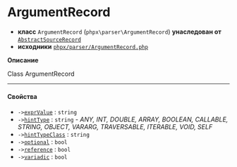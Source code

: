 # ArgumentRecord

- **класс** `ArgumentRecord` (`phpx\parser\ArgumentRecord`) **унаследован от** [`AbstractSourceRecord`](https://github.com/jphp-compiler/jphp/blob/master/exts/jphp-parser-ext/api-docs/classes/phpx/parser/AbstractSourceRecord.ru.md)
- **исходники** [`phpx/parser/ArgumentRecord.php`](./src/main/resources/JPHP-INF/sdk/phpx/parser/ArgumentRecord.php)

**Описание**

Class ArgumentRecord

---

#### Свойства

- `->`[`exprValue`](#prop-exprvalue) : `string`
- `->`[`hintType`](#prop-hinttype) : `string` - _ANY, INT, DOUBLE, ARRAY, BOOLEAN, CALLABLE, STRING, OBJECT, VARARG, TRAVERSABLE, ITERABLE, VOID, SELF_
- `->`[`hintTypeClass`](#prop-hinttypeclass) : `string`
- `->`[`optional`](#prop-optional) : `bool`
- `->`[`reference`](#prop-reference) : `bool`
- `->`[`variadic`](#prop-variadic) : `bool`